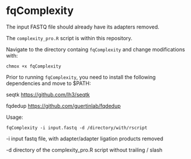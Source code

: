 # fqComplexity

The input FASTQ file should already have its adapters removed.

The `complexity_pro.R` script is within this repository.

Navigate to the directory containg `fqComplexity` and change modifications with:

`chmox +x fqComplexity`

Prior to running `fqComplexity`, you need to install the following dependencies and move to $PATH:

seqtk https://github.com/lh3/seqtk 

fqdedup https://github.com/guertinlab/fqdedup

Usage: 

`fqComplexity -i input.fastq -d /directory/with/rscript`

-i input fastq file, with adapter/adapter ligation products removed 

-d directory of the complexity_pro.R script without trailing / slash
